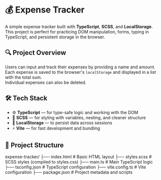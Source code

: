 # 💰 Expense Tracker

A simple expense tracker built with **TypeScript**, **SCSS**, and **LocalStorage**.  
This project is perfect for practicing DOM manipulation, forms, typing in TypeScript, and persistent storage in the browser.

## 🔍 Project Overview

Users can input and track their expenses by providing a name and amount.  
Each expense is saved to the browser's `localStorage` and displayed in a list with the total sum.  
Individual expenses can also be deleted.

## 🛠 Tech Stack

- ⚙️ **TypeScript** — for type-safe logic and working with the DOM  
- 🎨 **SCSS** — for styling with variables, nesting, and cleaner structure  
- 💾 **LocalStorage** — to persist data across sessions  
- ⚡ **Vite** — for fast development and bundling

## 📁 Project Structure

expense-tracker/
├── index.html # Basic HTML layout
├── styles.scss # SCSS styles (compiled to styles.css)
├── main.ts # Main TypeScript logic
├── tsconfig.json # TypeScript configuration
├── vite.config.ts # Vite configuration
├── package.json # Project metadata and scripts



